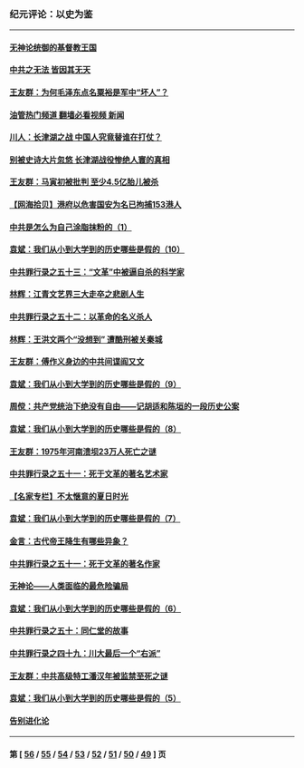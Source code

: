 ### 纪元评论：以史为鉴
---
#### [无神论统御的基督教王国](../../pages/nsc1028/n13281280.md?10080330) 
#### [中共之无法 皆因其无天](../../pages/nsc1028/n13281088.md?10080330) 
#### [王友群：为何毛泽东点名粟裕是军中“坏人”？](../../pages/nsc1028/n13279118.md?10080330) 
#### [油管热门频道 翻墙必看视频 新闻](ok?10080330)
#### [川人：长津湖之战 中国人究竟替谁在打仗？](../../pages/nsc1028/n13279096.md?10080330) 
#### [别被史诗大片忽悠 长津湖战役惨绝人寰的真相](../../pages/nsc1028/n13279023.md?10080330) 
#### [王友群：马寅初被批判 至少4.5亿胎儿被杀](../../pages/nsc1028/n13260313.md?10080330) 
#### [【网海拾贝】港府以危害国安为名已拘捕153港人](../../pages/nsc1028/n13257369.md?10080330) 
#### [中共是怎么为自己涂脂抹粉的（1）](../../pages/nsc1028/n13257311.md?10080330) 
#### [袁斌：我们从小到大学到的历史哪些是假的（10）](../../pages/nsc1028/n13252177.md?10080330) 
#### [中共罪行录之五十三：“文革”中被逼自杀的科学家](../../pages/nsc1028/n13249512.md?10080330) 
#### [林辉：江青文艺界三大走卒之悲剧人生](../../pages/nsc1028/n13248164.md?10080330) 
#### [中共罪行录之五十二：以革命的名义杀人](../../pages/nsc1028/n13247326.md?10080330) 
#### [林辉：王洪文两个“没想到” 遭酷刑被关秦城](../../pages/nsc1028/n13244136.md?10080330) 
#### [王友群：傅作义身边的中共间谍阎又文](../../pages/nsc1028/n13244038.md?10080330) 
#### [袁斌：我们从小到大学到的历史哪些是假的（9）](../../pages/nsc1028/n13243175.md?10080330) 
#### [周傥：共产党统治下绝没有自由——记胡适和陈垣的一段历史公案](../../pages/nsc1028/n13238349.md?10080330) 
#### [袁斌：我们从小到大学到的历史哪些是假的（8）](../../pages/nsc1028/n13238181.md?10080330) 
#### [王友群：1975年河南溃坝23万人死亡之谜](../../pages/nsc1028/n13231576.md?10080330) 
#### [中共罪行录之五十一：死于文革的著名艺术家](../../pages/nsc1028/n13229461.md?10080330) 
#### [【名家专栏】不太惬意的夏日时光](../../pages/nsc1028/n13226398.md?10080330) 
#### [袁斌：我们从小到大学到的历史哪些是假的（7）](../../pages/nsc1028/n13227610.md?10080330) 
#### [金言：古代帝王降生有哪些异象？](../../pages/nsc1028/n13226435.md?10080330) 
#### [中共罪行录之五十一：死于文革的著名作家](../../pages/nsc1028/n13225932.md?10080330) 
#### [无神论——人类面临的最危险骗局](../../pages/nsc1028/n13196137.md?10080330) 
#### [袁斌：我们从小到大学到的历史哪些是假的（6）](../../pages/nsc1028/n13221126.md?10080330) 
#### [中共罪行录之五十：同仁堂的故事](../../pages/nsc1028/n13218798.md?10080330) 
#### [中共罪行录之四十九：川大最后一个“右派”](../../pages/nsc1028/n13216206.md?10080330) 
#### [王友群：中共高级特工潘汉年被监禁至死之谜](../../pages/nsc1028/n13210760.md?10080330) 
#### [袁斌：我们从小到大学到的历史哪些是假的（5）](../../pages/nsc1028/n13209835.md?10080330) 
#### [告别进化论](../../pages/nsc1028/n13196066.md?10080330) 

---
#### 第 [ [56](./56.md?10080330) / [55](./55.md?10080330) / [54](./54.md?10080330) / [53](./53.md?10080330) / [52](./52.md?10080330) / [51](./51.md?10080330) / [50](./50.md?10080330) / [49](./49.md?10080330) ] 页

